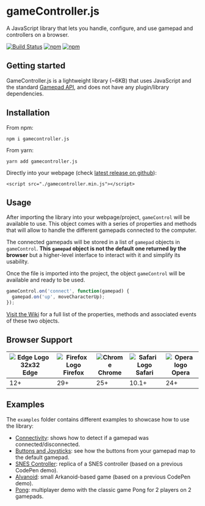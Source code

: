 # gameController.js

A JavaScript library that lets you handle, configure, and use gamepad and controllers on a browser.

[![Build Status](https://travis-ci.org/alvaromontoro/gamecontroller.js.svg?branch=master)](https://travis-ci.org/alvaromontoro/gamecontroller.js)
[![npm](https://img.shields.io/npm/v/gamecontroller.js.svg)](https://www.npmjs.com/package/gamecontroller.js)
[![npm](https://img.shields.io/npm/l/gamecontroller.js.svg)](https://www.npmjs.com/package/gamecontroller.js)

## Getting started

GameController.js is a lightweight library (~6KB) that uses JavaScript and the standard [Gamepad API](https://w3c.github.io/gamepad/), and does not have any plugin/library dependencies.

## Installation

From npm:

```
npm i gamecontroller.js
```

From yarn:

```
yarn add gamecontroller.js
```

Directly into your webpage (check [latest release on github](https://github.com/alvaromontoro/gamecontroller.js/releases)):

```
<script src="./gamecontroller.min.js"></script>
```



## Usage

After importing the library into your webpage/project, `gameControl` will be available to use. This object comes with a series of properties and methods that will allow to handle the different gamepads connected to the computer. 

The connected gamepads will be stored in a list of `gamepad` objects in `gameControl`. **This `gamepad` object is not the default one returned by the browser** but a higher-level interface to interact with it and simplify its usability.

Once the file is imported into the project, the object `gameControl` will be available and ready to be used.

```javascript
gameControl.on('connect', function(gamepad) {
  gamepad.on('up', moveCharacterUp);
});
```

[Visit the Wiki](https://github.com/alvaromontoro/gamecontroller.js/wiki) for a full list of the properties, methods and associated events of these two objects.


## Browser Support

| ![Edge Logo 32x32](https://cdnjs.cloudflare.com/ajax/libs/browser-logos/56.3.2/edge/edge_32x32.png)<br>Edge | ![Firefox Logo](https://cdnjs.cloudflare.com/ajax/libs/browser-logos/56.3.2/archive/firefox_23-56/firefox_23-56_32x32.png)<br>Firefox | ![Chrome](https://cdnjs.cloudflare.com/ajax/libs/browser-logos/56.3.2/archive/chrome_12-48/chrome_12-48_32x32.png)<br>Chrome | ![Safari Logo](https://cdnjs.cloudflare.com/ajax/libs/browser-logos/56.3.2/archive/safari_1-7/safari_1-7_32x32.png)<br>Safari | ![Opera logo](https://cdnjs.cloudflare.com/ajax/libs/browser-logos/56.3.2/opera/opera_32x32.png)<br>Opera |
| ---- | ------- | ------ | ------ | ----- |
| 12+  | 29+     | 25+    | 10.1+  | 24+   |


## Examples

The `examples` folder contains different examples to showcase how to use the library:

- [Connectivity](https://htmlpreview.github.io/?https://github.com/alvaromontoro/gamecontroller.js/blob/master/examples/example-0-connectivity.html): shows how to detect if a gamepad was connected/disconnected.
- [Buttons and Joysticks](https://htmlpreview.github.io/?https://github.com/alvaromontoro/gamecontroller.js/blob/master/examples/example-3-buttons-and-joysticks.html): see how the buttons from your gamepad map to the default gamepad.
- [SNES Controller](https://htmlpreview.github.io/?https://github.com/alvaromontoro/gamecontroller.js/blob/master/examples/example-4-snes-controller.html): replica of a SNES controller (based on a previous CodePen demo).
- [Alvanoid](https://htmlpreview.github.io/?https://github.com/alvaromontoro/gamecontroller.js/blob/master/examples/example-5-alvanoid.html): small Arkanoid-based game (based on a previous CodePen demo).
- [Pong](https://htmlpreview.github.io/?https://github.com/alvaromontoro/gamecontroller.js/blob/master/examples/example-6-multiplayer.html): multiplayer demo with the classic game Pong for 2 players on 2 gamepads.
